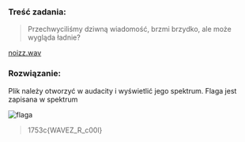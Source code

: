 ### Treść zadania:

> Przechwyciliśmy dziwną wiadomość, brzmi brzydko, ale może wygląda ładnie?

[noizz.wav](/noizz.wav)

### Rozwiązanie:

Plik należy otworzyć w audacity i wyświetlić jego spektrum. Flaga jest zapisana w spektrum

![flaga](http://i.imgur.com/kW9syKh.png)

> 1753c{WAVEZ_R_c00l}

